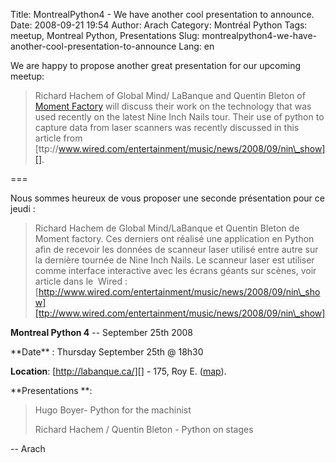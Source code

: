 Title: MontrealPython4 - We have another cool presentation to announce.
Date: 2008-09-21 19:54
Author: Arach
Category: Montréal Python
Tags: meetup, Montreal Python, Presentations
Slug: montrealpython4-we-have-another-cool-presentation-to-announce
Lang: en

<p>
We are happy to propose another great presentation for our upcoming
meetup:

> Richard Hachem of Global Mind/ LaBanque and Quentin Bleton of [Moment
> Factory][] will discuss their work on the technology that was used
> recently on the latest Nine Inch Nails tour. Their use of python to
> capture data from laser scanners was recently discussed in this
> article from
> [ttp://www.wired.com/entertainment/music/news/2008/09/nin\_show][].

===

</p>
<p>
Nous sommes heureux de vous proposer une seconde présentation pour ce
jeudi :

> Richard Hachem de Global Mind/LaBanque et Quentin Bleton de Moment
> factory. Ces derniers ont réalisé une application en Python afin de
> recevoir les données de scanneur laser utilisé entre autre sur la
> dernière tournée de Nine Inch Nails. Le scanneur laser est utiliser
> comme interface interactive avec les écrans géants sur scènes, voir
> article dans le  Wired :
> [http://www.wired.com/entertainment/music/news/2008/09/nin\_show][ttp://www.wired.com/entertainment/music/news/2008/09/nin\_show]

**Montreal Python 4** -- September 25th 2008

</p>
**Date** : Thursday September 25th @ 18h30

**Location**: [http://labanque.ca/][] - 175, Roy E. ([map][]).

<p>
**Presentations **:

> Hugo Boyer- Python for the machinist
> </p>
> <p>
> Richard Hachem / Quentin Bleton - Python on stages

-- Arach

</p>

  [Moment Factory]: http://www.momentfactory.com/ "Moment Factory"
  [ttp://www.wired.com/entertainment/music/news/2008/09/nin\_show]: http://www.wired.com/entertainment/music/news/2008/09/nin_show
  [http://labanque.ca/]: http://labanque.ca/ "http://labanque.ca/"
  [map]: http://maps.google.com/maps?f=q&hl=en&geocode=&q=175,+roy+est&sll=45.52001,-73.579029&sspn=0.009547,0.017445&ie=UTF8&ll=45.517053,-73.574581&spn=0.009547,0.017445&t=h&z=16&iwloc=addr
    "http://maps.google.com/maps?f=q&hl=en&geocode=&q=175,+roy+est&sll=45.52001,-73.579029&sspn=0.009547,0.017445&ie=UTF8&ll=45.517053,-73.574581&spn=0.009547,0.017445&t=h&z=16&iwloc=addr"
